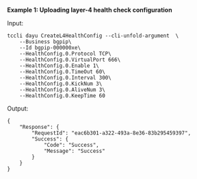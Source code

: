 **Example 1: Uploading layer-4 health check configuration**



Input: 

```
tccli dayu CreateL4HealthConfig --cli-unfold-argument  \
    --Business bgpip\
    --Id bgpip-000000xe\
    --HealthConfig.0.Protocol TCP\
    --HealthConfig.0.VirtualPort 666\
    --HealthConfig.0.Enable 1\
    --HealthConfig.0.TimeOut 60\
    --HealthConfig.0.Interval 300\
    --HealthConfig.0.KickNum 3\
    --HealthConfig.0.AliveNum 3\
    --HealthConfig.0.KeepTime 60
```

Output: 
```
{
    "Response": {
        "RequestId": "eac6b301-a322-493a-8e36-83b295459397",
        "Success": {
            "Code": "Success",
            "Message": "Success"
        }
    }
}
```

